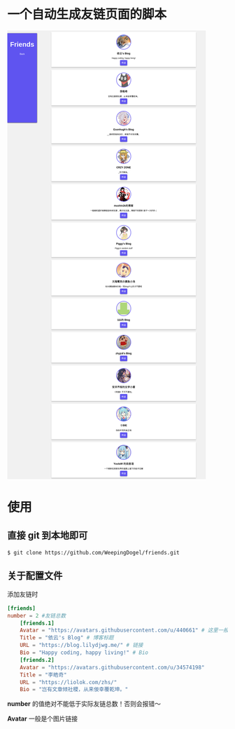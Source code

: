 # 一个自动生成友链页面的脚本
![](resources/Screenshot-2021-06-26-at-20-17-17-Friends.png)

# 使用
## 直接 git 到本地即可
```
$ git clone https://github.com/WeepingDogel/friends.git
```
## 关于配置文件

添加友链时
```toml
[friends]
number = 2 #友链总数
    [friends.1]
    Avatar = "https://avatars.githubusercontent.com/u/440661" # 这里一般是图片的网络地址
    Title = "依云's Blog" # 博客标题
    URL = "https://blog.lilydjwg.me/" # 链接
    Bio = "Happy coding, happy living!" # Bio
    [friends.2]
    Avatar = "https://avatars.githubusercontent.com/u/34574198"
    Title = "李皓奇"
    URL = "https://liolok.com/zhs/"
    Bio = "岂有文章倾社稷，从来佞幸覆乾坤。"
```

**number** 的值绝对不能低于实际友链总数！否则会报错～

**Avatar** 一般是个图片链接
